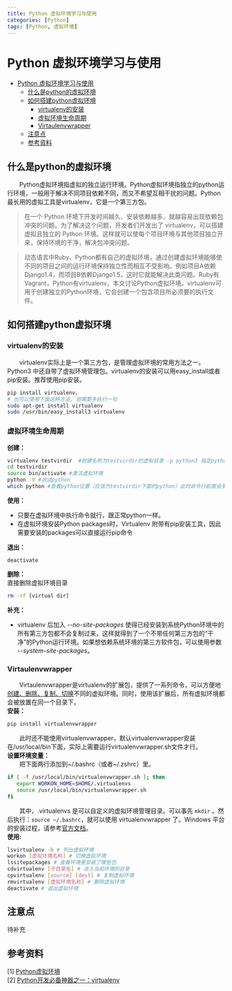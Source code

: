 ```yaml
---
title: Python 虚拟环境学习与使用
categories: [Python]
tags: [Python, 虚拟环境]
---
```

# Python 虚拟环境学习与使用

<!-- TOC -->

- [Python 虚拟环境学习与使用](#python)
    - [什么是python的虚拟环境](#python)
    - [如何搭建python虚拟环境](#python)
        - [virtualenv的安装](#virtualenv)
        - [虚拟环境生命周期](#)
        - [Virtaulenvwrapper](#virtaulenvwrapper)
    - [注意点](#)
    - [参考资料](#)

<!-- /TOC -->
## 什么是python的虚拟环境
&emsp;&emsp;Python虚拟环境指虚拟的独立运行环境。Python虚拟环境指独立的python运行环境，一般用于解决不同项目依赖不同，而又不希望互相干扰的问题。Python最长用的虚拟工具是virtualenv，它是一个第三方包。  
> 在一个 Python 环境下开发时间越久、安装依赖越多，就越容易出现依赖包冲突的问题。为了解决这个问题，开发者们开发出了 virtualenv，可以搭建虚拟且独立的 Python 环境。这样就可以使每个项目环境与其他项目独立开来，保持环境的干净，解决包冲突问题。

> 动态语言中Ruby、Python都有自己的虚拟环境，通过创建虚拟环境能够使不同的项目之间的运行环境保持独立性而相互不受影响。例如项目A依赖Django1.4，而项目B依赖Django1.5，这时它就能解决此类问题。Ruby有Vagrant，Python有virtualenv，本文讨论Python虚拟环境。virtualenv可用于创建独立的Python环境，它会创建一个包含项目所必须要的执行文件。
## 如何搭建python虚拟环境
### virtualenv的安装
&emsp;&emsp;virtualenv实际上是一个第三方包，是管理虚拟环境的常用方法之一。Python3 中还自带了虚拟环境管理包。virtualenv的安装可以用easy_install或者pip安装。推荐使用pip安装。
```sh
pip install virtualenv、
# 也可以使用下面这种方法, 但需要多执行一句
sudo apt-get install virtualenv
sudo /usr/bin/easy_install3 virtualenv
```
### 虚拟环境生命周期
**创建：**  
```sh
virtualenv testvirdir  #创建名称为testvirdir的虚拟目录 -p python3 指定python的版本
cd testvirdir
source bin/activate #激活虚拟环境
python -V #测试python
which python #查看python位置（应该为testvirdir下面的python）此时命令行前面会多出一个括号，括号里为虚拟环境的名称。以后easy_install或者pip安装的所有模块都会安装到该虚拟环境目录里。
```
**使用：**  
- 只要在虚拟环境中执行命令就行，跟正常python一样。  
- 在虚拟环境安装Python packages时，Virtualenv 附带有pip安装工具，因此需要安装的packages可以直接运行pip命令  

**退出：**  
```
deactivate
```
**删除：**  
直接删除虚拟环境目录
```sh
rm -rf [virtual dir]
```
**补充：**  
- virtualenv 后加入 *--no-site-packages* 使得已经安装到系统Python环境中的所有第三方包都不会复制过来，这样就得到了一个不带任何第三方包的“干净”的Python运行环境。如果想依赖系统环境的第三方软件包，可以使用参数 *--system-site-packages*。  
### Virtaulenvwrapper
&emsp;&emsp;Virtaulenvwrapper是virtualenv的扩展包，提供了一系列命令，可以方便地<u>创建、删除、复制、切换</u>不同的虚拟环境。同时，使用该扩展后，所有虚拟环境都会被放置在同一个目录下。  
**安装：**
```sh
pip install virtualenvwrapper
```
&emsp;&emsp;此时还不能使用virtualenvwrapper，默认virtualenvwrapper安装在/usr/local/bin下面，实际上需要运行virtualenvwrapper.sh文件才行。  
**设置环境变量：**  
&emsp;&emsp;把下面两行添加到~/.bashrc（或者~/.zshrc）里。  
```sh
if [ -f /usr/local/bin/virtualenvwrapper.sh ]; then
   export WORKON_HOME=$HOME/.virtualenvs 
   source /usr/local/bin/virtualenvwrapper.sh
fi
```
&emsp;&emsp;其中，.virtualenvs 是可以自定义的虚拟环境管理目录。可以事先 `mkdir` 。然后执行：`source ~/.bashrc`，就可以使用 virtualenvwrapper 了。Windows 平台的安装过程，请参考[官方文档](http://virtualenvwrapper.readthedocs.io/en/latest/install.html)。  
**使用:** 
``` sh
lsvirtualenv -b # 列出虚拟环境
workon [虚拟环境名称] # 切换虚拟环境
lssitepackages # 查看环境里安装了哪些包
cdvirtualenv [子目录名] # 进入当前环境的目录
cpvirtualenv [source] [dest] # 复制虚拟环境
rmvirtualenv [虚拟环境名称] # 删除虚拟环境
deactivate # 退出虚拟环境
```
## 注意点
待补充

## 参考资料
[1] [Python虚拟环境](https://github.com/lzjun567/note/blob/master/note/python/virtualenv.md)  
[2] [Python开发必备神器之一：virtualenv](http://codingpy.com/article/virtualenv-must-have-tool-for-python-development/)
